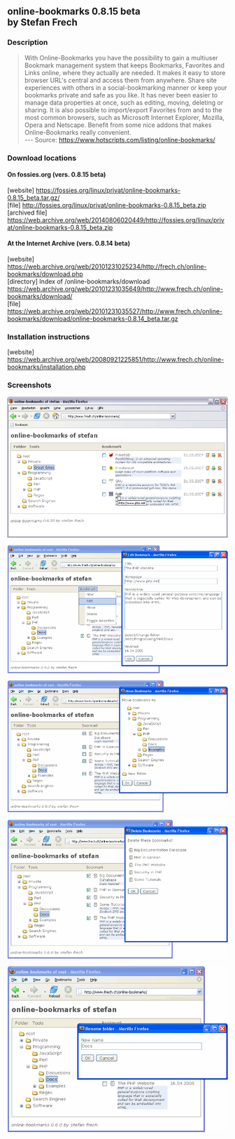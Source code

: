 ## online-bookmarks 0.8.15 beta<br> by Stefan Frech

### Description 

> With Online-Bookmarks you have the possibility to gain a multiuser Bookmark management system that keeps Bookmarks, Favorites and Links online, where they actually are needed. It makes it easy to store browser URL's central and access them from anywhere. Share site experiences with others in a social-bookmarking manner or keep your bookmarks private and safe as you like. It has never been easier to manage data properties at once, such as editing, moving, deleting or sharing. It is also possible to import/export Favorites from and to the most common browsers, such as Microsoft Internet Explorer, Mozilla, Opera and Netscape. Benefit from some nice addons that makes Online-Bookmarks really convenient.<br> 
--- Source: https://www.hotscripts.com/listing/online-bookmarks/

### Download locations

#### On fossies<span>.</span>org (vers. 0.8.15 beta)

[website] https://fossies.org/linux/privat/online-bookmarks-0.8.15_beta.tar.gz/ <br>
[file] http://fossies.org/linux/privat/online-bookmarks-0.8.15_beta.zip <br>
[archived file] https://web.archive.org/web/20140806020449/http://fossies.org/linux/privat/online-bookmarks-0.8.15_beta.zip <br>

#### At the Internet Archive (vers. 0.8.14 beta)

[website] https://web.archive.org/web/20101231025234/http://frech.ch/online-bookmarks/download.php <br>
[directory] Index of /online-bookmarks/download<br>
https://web.archive.org/web/20101231035649/http://www.frech.ch/online-bookmarks/download/ <br>
[file] https://web.archive.org/web/20101231035527/http://www.frech.ch/online-bookmarks/download/online-bookmarks-0.8.14_beta.tar.gz <br>

### Installation instructions

[website] https://web.archive.org/web/20080921225851/http://www.frech.ch/online-bookmarks/installation.php

### Screenshots

![](SCREENSHOTS/index.gif)

![](SCREENSHOTS/edit.gif)

![](SCREENSHOTS/move.gif)

![](SCREENSHOTS/delete.gif)

![](SCREENSHOTS/rename.gif)
